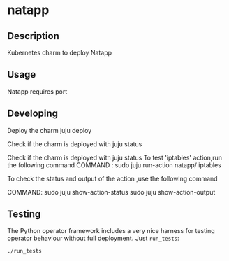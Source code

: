 # natapp

## Description

Kubernetes charm to deploy Natapp

## Usage

Natapp requires  port 


## Developing

Deploy the charm
juju deploy

Check if the charm is deployed with juju status

Check if the charm is deployed with juju status
To test 'iptables' action,run the following command
COMMAND : sudo juju run-action natapp/<UNIT-ID> iptables

To check the status and output of the action ,use the following command

COMMAND:
sudo juju show-action-status <ACTION-ID>
sudo juju show-action-output <ACTION-ID>

## Testing

The Python operator framework includes a very nice harness for testing
operator behaviour without full deployment. Just `run_tests`:

    ./run_tests

